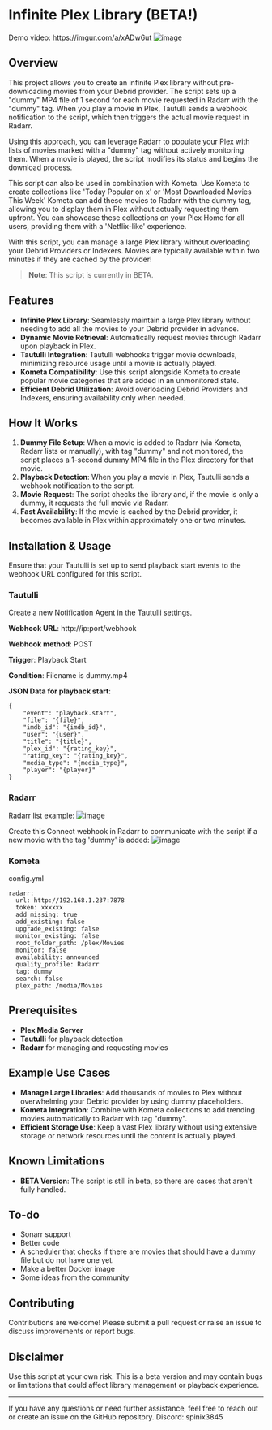 # Infinite Plex Library (BETA!)

Demo video: https://imgur.com/a/xADw6ut
![image](https://github.com/user-attachments/assets/a6919ef5-7348-4c9d-984e-a4e548f2d1f4)


## Overview

This project allows you to create an infinite Plex library without pre-downloading movies from your Debrid provider. The script sets up a "dummy" MP4 file of 1 second for each movie requested in Radarr with the "dummy" tag. When you play a movie in Plex, Tautulli sends a webhook notification to the script, which then triggers the actual movie request in Radarr.

Using this approach, you can leverage Radarr to populate your Plex with lists of movies marked with a "dummy" tag without actively monitoring them. When a movie is played, the script modifies its status and begins the download process.

This script can also be used in combination with Kometa. Use Kometa to create collections like 'Today Popular on x' or 'Most Downloaded Movies This Week' Kometa can add these movies to Radarr with the dummy tag, allowing you to display them in Plex without actually requesting them upfront. You can showcase these collections on your Plex Home for all users, providing them with a 'Netflix-like' experience.

With this script, you can manage a large Plex library without overloading your Debrid Providers or Indexers. Movies are typically available within two minutes if they are cached by the provider!

> **Note**: This script is currently in BETA.

## Features

- **Infinite Plex Library**: Seamlessly maintain a large Plex library without needing to add all the movies to your Debrid provider in advance.
- **Dynamic Movie Retrieval**: Automatically request movies through Radarr upon playback in Plex.
- **Tautulli Integration**: Tautulli webhooks trigger movie downloads, minimizing resource usage until a movie is actually played.
- **Kometa Compatibility**: Use this script alongside Kometa to create popular movie categories that are added in an unmonitored state.
- **Efficient Debrid Utilization**: Avoid overloading Debrid Providers and Indexers, ensuring availability only when needed.

## How It Works

1. **Dummy File Setup**: When a movie is added to Radarr (via Kometa, Radarr lists or manually), with tag "dummy" and not monitored, the script places a 1-second dummy MP4 file in the Plex directory for that movie.
2. **Playback Detection**: When you play a movie in Plex, Tautulli sends a webhook notification to the script.
3. **Movie Request**: The script checks the library and, if the movie is only a dummy, it requests the full movie via Radarr.
4. **Fast Availability**: If the movie is cached by the Debrid provider, it becomes available in Plex within approximately one or two minutes.

## Installation & Usage
Ensure that your Tautulli is set up to send playback start events to the webhook URL configured for this script.

### Tautulli
Create a new Notification Agent in the Tautulli settings.

**Webhook URL**: http://ip:port/webhook

**Webhook method**: POST

**Trigger**: Playback Start

**Condition**: Filename is dummy.mp4

**JSON Data for playback start**:
```
{
    "event": "playback.start",
    "file": "{file}",
    "imdb_id": "{imdb_id}",
    "user": "{user}",
    "title": "{title}",
    "plex_id": "{rating_key}",
    "rating_key": "{rating_key}",
    "media_type": "{media_type}",
    "player": "{player}"
}
```
### Radarr
Radarr list example:
![image](https://github.com/user-attachments/assets/f1e939cf-31b3-4752-9a30-f6a9ae7f7800)

Create this Connect webhook in Radarr to communicate with the script if a new movie with the tag 'dummy' is added:
![image](https://github.com/user-attachments/assets/ad4c87f1-accd-4026-81d2-cf329f026508)

### Kometa

config.yml
```
radarr:
  url: http://192.168.1.237:7878
  token: xxxxxx
  add_missing: true
  add_existing: false
  upgrade_existing: false
  monitor_existing: false
  root_folder_path: /plex/Movies
  monitor: false
  availability: announced
  quality_profile: Radarr
  tag: dummy
  search: false
  plex_path: /media/Movies
```

## Prerequisites

- **Plex Media Server**
- **Tautulli** for playback detection
- **Radarr** for managing and requesting movies

## Example Use Cases

- **Manage Large Libraries**: Add thousands of movies to Plex without overwhelming your Debrid provider by using dummy placeholders.
- **Kometa Integration**: Combine with Kometa collections to add trending movies automatically to Radarr with tag "dummy".
- **Efficient Storage Use**: Keep a vast Plex library without using extensive storage or network resources until the content is actually played.

## Known Limitations

- **BETA Version**: The script is still in beta, so there are cases that aren't fully handled.

## To-do

- Sonarr support
- Better code
- A scheduler that checks if there are movies that should have a dummy file but do not have one yet.
- Make a better Docker image
- Some ideas from the community

## Contributing

Contributions are welcome! Please submit a pull request or raise an issue to discuss improvements or report bugs.

## Disclaimer

Use this script at your own risk. This is a beta version and may contain bugs or limitations that could affect library management or playback experience.

---

If you have any questions or need further assistance, feel free to reach out or create an issue on the GitHub repository.
Discord: spinix3845
